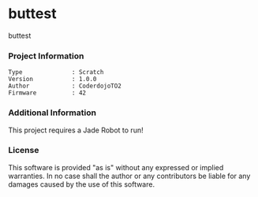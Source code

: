 buttest
================

buttest

### Project Information
```
Type              : Scratch
Version           : 1.0.0
Author            : CoderdojoTO2
Firmware          : 42
```

### Additional Information
This project requires a Jade Robot to run!

### License
This software is provided "as is" without any expressed or implied warranties.  In no case shall the author or any contributors be liable for any damages caused by the use of this software.

